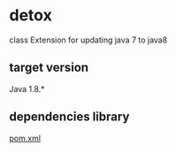 # detox
class Extension for updating java 7 to java8

## target version
Java 1.8.*

## dependencies library
[pom.xml](https://github.com/pollseed/detox/blob/master/pom.xml)
